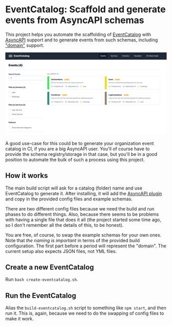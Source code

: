 # EventCatalog: Scaffold and generate events from AsyncAPI schemas

This project helps you automate the scaffolding of [EventCatalog](https://www.eventcatalog.dev) with [AsyncAPI](https://www.asyncapi.com) support and to generate events from such schemas, including ["domain"](https://www.eventcatalog.dev/docs/domains/introduction) support.

![How it looks in EventCatalog](./example.png)

A good use-case for this could be to generate your organization event catalog in CI, if you are a big AsyncAPI user. You'll of course have to provide the schema registry/storage in that case, but you'll be in a good position to automate the bulk of such a process using this project.

## How it works

The main build script will ask for a catalog (folder) name and use EventCatalog to generate it. After installing, it will add the [AsyncAPI plugin](https://www.eventcatalog.dev/docs/api/plugins/@eventcatalog/plugin-doc-generator-asyncapi) and copy in the provided config files and example schemas.

There are two different config files because we need the build and run phases to do different things. Also, because there seems to be problems with having a single file that does it all (the project started some time ago, so I don't remember all the details of this, to be honest).

You are free, of course, to swap the example schemas for your own ones. Note that _the naming is important_ in terms of the provided build configuration. The first part before a period will represent the "domain". The current setup also expects JSON files, not YML files.

## Create a new EventCatalog

Run `bash create-eventcatalog.sh`.

## Run the EventCatalog

Alias the `build-eventcatalog.sh` script to something like `npm start`, and then run it. This is, again, because we need to do the swapping of config files to make it work.
